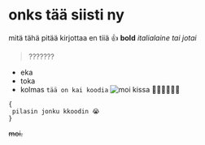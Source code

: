 # onks tää siisti ny
mitä tähä pitää kirjottaa
en tiiä
👍
**bold**
*italialaine tai jotai*
> ???????
- eka
- toka
- kolmas
`tää on kai koodia`
![moi](https://th.bing.com/th/id/OIP.zMu3JTT3DU_v8hMThseDHwHaGg?pid=ImgDet&rs=1)
kissa 🐱‍👤🐱‍👤🐱‍👤

```
{
 pilasin jonku kkoodin 😭
}
```

~~moi.~~
